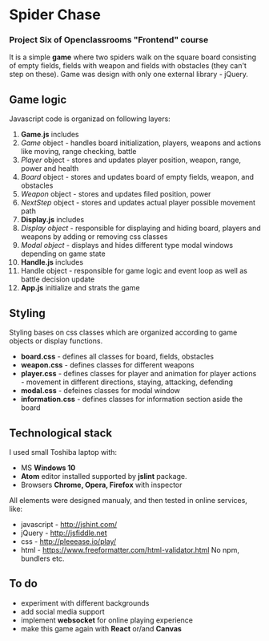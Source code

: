 # Spider Chase
### Project Six of Openclassrooms "Frontend" course

It is a simple **game** where two spiders walk on the square board consisting of empty fields, fields with weapon and fields with obstacles (they can't step on these).
Game was design with only one external library - jQuery.

## Game logic
Javascript code is organizad on following layers:
1. **Game.js** includes
  1. *Game* object - handles board initialization, players, weapons and actions like moving, range checking, battle
  2. *Player* object - stores and updates player position, weapon, range, power and health
  3. *Board* object - stores and updates board of empty fields, weapon, and obstacles
  3. *Weapon* object - stores and updates filed position, power
  4. *NextStep* object - stores and updates actual player possible movement path
2. **Display.js** includes
  1. *Display object* - responsible for displaying and hiding board, players and weapons by adding or removing css classes
  2. *Modal object* - displays and hides different type modal windows depending on game state
3. **Handle.js** includes
  1. Handle object - responsible for game logic and event loop as well as battle decision update
4. **App.js** initialize and strats the game

## Styling
Styling bases on css classes which are organized according to game objects or display functions.
* **board.css** - defines all classes for board, fields, obstacles
* **weapon.css** - defines classes for different weapons
* **player.css** - defines classes for player and animation for player actions - movement in different directions, staying, attacking, defending
* **modal.css** - defeines classes for modal window
* **information.css** - defines classes for information section aside the board

## Technological stack
I used small Toshiba laptop with:
* MS **Windows 10**
* **Atom** editor installed supported by **jslint** package.
* Browsers **Chrome, Opera, Firefox** with inspector

All elements were designed manualy, and then tested in online services, like:
* javascript - http://jshint.com/
* jQuery - http://jsfiddle.net
* css - http://pleeease.io/play/
* html - https://www.freeformatter.com/html-validator.html
No npm, bundlers etc.

## To do
* experiment with different backgrounds
* add social media support
* implement **websocket** for online playing experience
* make this game again with __React__ or/and __Canvas__
